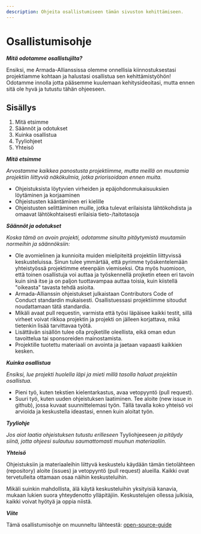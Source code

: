 ```yaml
---
description: Ohjeita osallistumiseen tämän sivuston kehittämiseen.
---
```


# Osallistumisohje

_**Mitä odotamme osallistujilta?**_

Ensiksi, me Armada-Allianssissa olemme onnellisia kiinnostuksestasi projektiamme kohtaan ja halustasi osallistua sen kehittämistyöhön! Odotamme innolla jotta pääsemme kuulemaan kehitysideoitasi, mutta ennen sitä ole hyvä ja tutustu tähän ohjeeseen. 

## Sisällys

1. Mitä etsimme
2. Säännöt ja odotukset
3. Kuinka osallistua
4. Tyyliohjeet
5. Yhteisö

_**Mitä etsimme**_

_Arvostamme kaikkea panostusta projektiimme, mutta meillä on muutamia projektiin liittyviä näkökulmia, jotka priorisoidaan ennen muita._

* Ohjeistuksista löytyvien virheiden ja epäjohdonmukaisuuksien löytäminen ja korjaaminen
* Ohjeistusten kääntäminen eri kielille
* Ohjeistusten selittäminen muille, jotka tulevat erilaisista lähtökohdista ja omaavat lähtökohtaisesti erilaisia tieto-/taitotasoja 

_**Säännöt ja odotukset**_

_Koska tämä on avoin projekti, odotamme sinulta pitäytymistä muutamiin normeihin ja säännöksiin:_

* Ole avomielinen ja kunnioita muiden mielipiteitä projektiin liittyvissä keskusteluissa. Sinun tulee ymmärtää, että pyrimme työskentelemään yhteistyössä projektimme eteenpäin viemiseksi. Ota myös huomioon, että toinen osallistuja voi auttaa ja työskennellä projketin eteen eri tavoin kuin sinä itse ja on paljon tuottavampaa auttaa toisia, kuin kiistellä "oikeasta" tavasta tehdä asioita.
* Armada-Allianssin ohjeistukset julkaistaan Contributors Code of Conduct standardin mukaisesti. Osallistuessasi projektiimme sitoudut noudattamaan tätä standardia.
* Mikäli avaat pull requestin, varmista että työsi läpäisee kaikki testit, sillä virheet voivat rikkoa projektin ja projekti on jälleen korjattava, mikä tietenkin lisää tarvittavaa työtä.
* Lisättävän sisällön tulee olla projketille oleellista, eikä oman edun tavoittelua tai sponsoreiden mainostamista.
* Projektille tuotettu materiaali on avointa ja jaetaan vapaasti kaikkien kesken.

_**Kuinka osallistua**_

_Ensiksi, lue projekti huolella läpi ja mieti millä tasolla haluat projektiin osallistua._

* Pieni työ, kuten tekstien kielentarkastus, avaa vetopyyntö \(pull request\).
* Suuri työ, kuten uuden ohjeistuksen laatiminen. Tee aloite \(new issue in github\), jossa kuvaat suunnittelemasi työn. Tällä tavalla koko yhteisö voi arvioida ja keskustella ideastasi, ennen kuin aloitat työn.

_**Tyyliohje**_

_Jos aiot laatia ohjeistuksen tutustu erilleseen_ Tyyliohjeeseen _ja pitäydy siinä, jotta ohjeesi sulautuu saumattomasti muuhun materiaaliin._

_**Yhteisö**_

Ohjeistuksiin ja materiaaleihin liittyvä keskustelu käydään tämän tietolähteen \(repository\) aloite \(issues\) ja vetopyyntö \(pull request\) alueilla. Kaikki ovat tervetulleita ottamaan osaa näihin keskusteluihin.

Mikäli suinkin mahdollista, älä käytä keskusteluihin yksityisiä kanavia, mukaan lukien suora yhteydenotto ylläpitäjiin. Keskustelujen ollessa julkisia, kaikki voivat hyötyä ja oppia niistä.

_**Viite**_

Tämä osallistumisohje on muunneltu lähteestä: [open-source-guide](https://github.com/github/opensource.guide)

